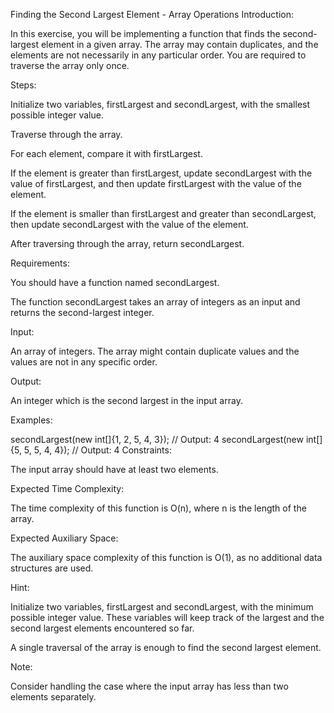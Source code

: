 Finding the Second Largest Element - Array Operations
Introduction:

In this exercise, you will be implementing a function that finds the second-largest element in a given array. The array may contain duplicates, and the elements are not necessarily in any particular order. You are required to traverse the array only once.

Steps:

Initialize two variables, firstLargest and secondLargest, with the smallest possible integer value.

Traverse through the array.

For each element, compare it with firstLargest.

If the element is greater than firstLargest, update secondLargest with the value of firstLargest, and then update firstLargest with the value of the element.

If the element is smaller than firstLargest and greater than secondLargest, then update secondLargest with the value of the element.

After traversing through the array, return secondLargest.

Requirements:

You should have a function named secondLargest.

The function secondLargest takes an array of integers as an input and returns the second-largest integer.

Input:

An array of integers. The array might contain duplicate values and the values are not in any specific order.

Output:

An integer which is the second largest in the input array.

Examples:

secondLargest(new int[]{1, 2, 5, 4, 3}); // Output: 4
secondLargest(new int[]{5, 5, 5, 4, 4}); // Output: 4
Constraints:

The input array should have at least two elements.

Expected Time Complexity:

The time complexity of this function is O(n), where n is the length of the array.

Expected Auxiliary Space:

The auxiliary space complexity of this function is O(1), as no additional data structures are used.

Hint:

Initialize two variables, firstLargest and secondLargest, with the minimum possible integer value. These variables will keep track of the largest and the second largest elements encountered so far.

A single traversal of the array is enough to find the second largest element.

Note:

Consider handling the case where the input array has less than two elements separately.